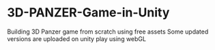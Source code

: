 # 3D-PANZER-Game-in-Unity
Building 3D Panzer game from scratch using free assets
Some updated versions are uploaded on unity play using webGL

